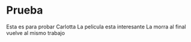 # Prueba
Esta es para probar
Carlotta
La pelicula esta interesante
La morra al final vuelve al mismo trabajo

